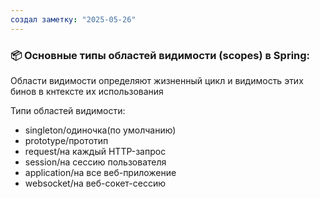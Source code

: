 ```yaml
---
создал заметку: "2025-05-26"
---
```

### 📦 Основные типы областей видимости (scopes) в Spring:

Области видимости определяют жизненный цикл и видимость этих бинов в кнтексте их использования

Типи областей видимости:
- singleton/одиночка(по умолчанию)
- prototype/прототип
- request/на каждый HTTP-запрос
- session/на сессию пользователя
- application/на все веб-приложение
- websocket/на веб-сокет-сессию
